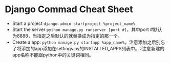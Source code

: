 # Django Commad Cheat Sheet




* Start a project `django-admin startproject %project_name%`
* Start the server `python manage.py runserver [port #]`，其中port #默认为8888，当指定之后默认的就替换成为指定的那一个。
* Create a app: `python manage.py startapp %app_name%`，注意添加之后别忘了将添加的app添加在settings.py的INSTALLED_APPS列表中。z注意新建的app名称不能跟python中的关键词相同。



